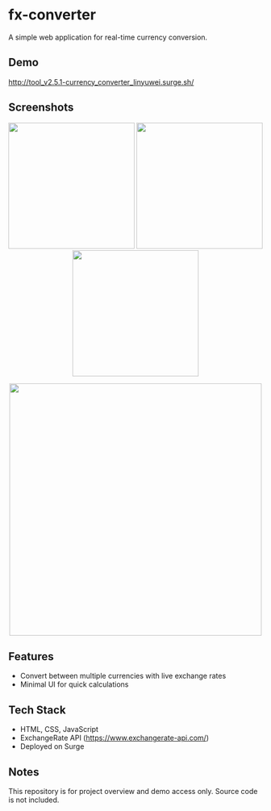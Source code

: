 # fx-converter

A simple web application for real-time currency conversion.

## Demo

http://tool_v2.5.1-currency_converter_linyuwei.surge.sh/

## Screenshots

<p align="center">
  <img src="https://github.com/rain766/portfolio-assets/blob/main/fx-converter/fx-converter_1.png?raw=true" width="250">
  <img src="https://github.com/rain766/portfolio-assets/blob/main/fx-converter/fx-converter_2.png?raw=true" width="250">
  <img src="https://github.com/rain766/portfolio-assets/blob/main/fx-converter/fx-converter_3.png?raw=true" width="250">
</p>
<p align="center">
  <img src="https://github.com/rain766/portfolio-assets/blob/main/fx-converter/fx-converter_4.png?raw=true" width="500">
</p>

## Features

- Convert between multiple currencies with live exchange rates
- Minimal UI for quick calculations

## Tech Stack

- HTML, CSS, JavaScript
- ExchangeRate API (https://www.exchangerate-api.com/)
- Deployed on Surge

## Notes

This repository is for project overview and demo access only. Source code is not included.
